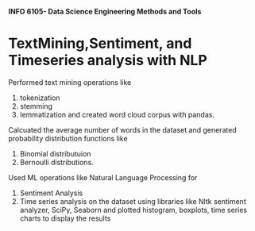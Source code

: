 **INFO 6105- Data Science Engineering Methods and Tools**

# TextMining,Sentiment, and Timeseries analysis with NLP

Performed text mining operations like 
1) tokenization
2) stemming
3) lemmatization and created word cloud corpus with pandas. 
 
Calcuated the average number of words in the dataset and generated probability distribution functions like 
1) Binomial distributuion
2) Bernoulli distributions. 

Used ML operations like Natural Language Processing for 
1) Sentiment Analysis 
2)  Time series analysis on the dataset using libraries like Nltk sentiment analyzer, SciPy, Seaborn 
and plotted histogram, boxplots, time series charts to display the results

